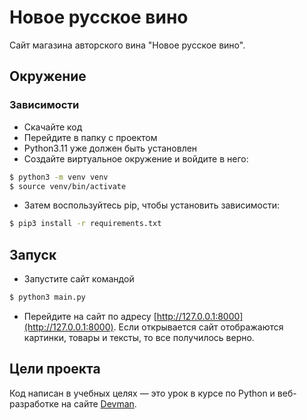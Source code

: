 # Новое русское вино

Сайт магазина авторского вина "Новое русское вино".

## Окружение

### Зависимости
- Скачайте код
- Перейдите в папку с проектом
- Python3.11 уже должен быть установлен
- Создайте виртуальное окружение и войдите в него:
```bash
$ python3 -m venv venv
$ source venv/bin/activate
```
- Затем воспользуйтесь pip, чтобы установить зависимости:

```bash
$ pip3 install -r requirements.txt
```

## Запуск

- Запустите сайт командой 

```bash
$ python3 main.py
```
- Перейдите на сайт по адресу [http://127.0.0.1:8000](http://127.0.0.1:8000).
Если открывается сайт отображаются картинки, товары и тексты, то все получилось верно.

## Цели проекта

Код написан в учебных целях — это урок в курсе по Python и веб-разработке на сайте [Devman](https://dvmn.org).
